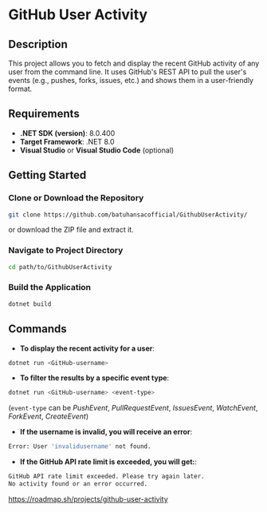 # GitHub User Activity

## Description
This project allows you to fetch and display the recent GitHub activity of any user from the command line. It uses GitHub's REST API to pull the user's events (e.g., pushes, forks, issues, etc.) and shows them in a user-friendly format.

## Requirements
- **.NET SDK (version)**: 8.0.400
- **Target Framework**: .NET 8.0 
- **Visual Studio** or **Visual Studio Code** (optional)

## Getting Started

### Clone or Download the Repository
```bash
git clone https://github.com/batuhansacofficial/GithubUserActivity/
```
or download the ZIP file and extract it.

### Navigate to Project Directory
```bash
cd path/to/GithubUserActivity
```

### Build the Application
```bash
dotnet build
```

## Commands
- **To display the recent activity for a user**:
```bash
dotnet run <GitHub-username>
```
- **To filter the results by a specific event type**:
```bash
dotnet run <GitHub-username> <event-type>
```
(`event-type` can be *PushEvent*, *PullRequestEvent*, *IssuesEvent*, *WatchEvent*, *ForkEvent*, *CreateEvent*)
- **If the username is invalid, you will receive an error**:
```bash
Error: User 'invalidusername' not found.
```
- **If the GitHub API rate limit is exceeded, you will get:**:
```bash
GitHub API rate limit exceeded. Please try again later.
No activity found or an error occurred.
```

https://roadmap.sh/projects/github-user-activity

